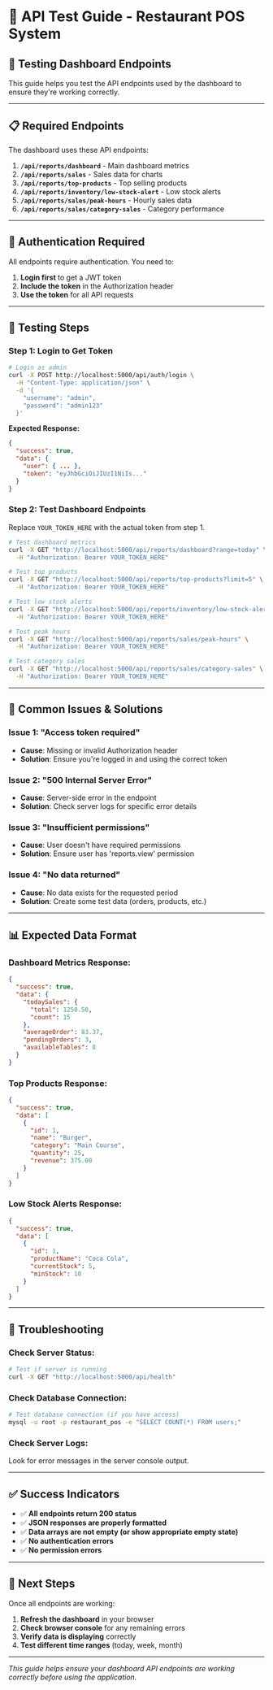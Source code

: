 # 🔧 API Test Guide - Restaurant POS System

## 🎯 **Testing Dashboard Endpoints**

This guide helps you test the API endpoints used by the dashboard to ensure they're working correctly.

---

## 📋 **Required Endpoints**

The dashboard uses these API endpoints:

1. **`/api/reports/dashboard`** - Main dashboard metrics
2. **`/api/reports/sales`** - Sales data for charts
3. **`/api/reports/top-products`** - Top selling products
4. **`/api/reports/inventory/low-stock-alert`** - Low stock alerts
5. **`/api/reports/sales/peak-hours`** - Hourly sales data
6. **`/api/reports/sales/category-sales`** - Category performance

---

## 🔐 **Authentication Required**

All endpoints require authentication. You need to:

1. **Login first** to get a JWT token
2. **Include the token** in the Authorization header
3. **Use the token** for all API requests

---

## 🧪 **Testing Steps**

### **Step 1: Login to Get Token**

```bash
# Login as admin
curl -X POST http://localhost:5000/api/auth/login \
  -H "Content-Type: application/json" \
  -d '{
    "username": "admin",
    "password": "admin123"
  }'
```

**Expected Response:**
```json
{
  "success": true,
  "data": {
    "user": { ... },
    "token": "eyJhbGciOiJIUzI1NiIs..."
  }
}
```

### **Step 2: Test Dashboard Endpoints**

Replace `YOUR_TOKEN_HERE` with the actual token from step 1.

```bash
# Test dashboard metrics
curl -X GET "http://localhost:5000/api/reports/dashboard?range=today" \
  -H "Authorization: Bearer YOUR_TOKEN_HERE"

# Test top products
curl -X GET "http://localhost:5000/api/reports/top-products?limit=5" \
  -H "Authorization: Bearer YOUR_TOKEN_HERE"

# Test low stock alerts
curl -X GET "http://localhost:5000/api/reports/inventory/low-stock-alert" \
  -H "Authorization: Bearer YOUR_TOKEN_HERE"

# Test peak hours
curl -X GET "http://localhost:5000/api/reports/sales/peak-hours" \
  -H "Authorization: Bearer YOUR_TOKEN_HERE"

# Test category sales
curl -X GET "http://localhost:5000/api/reports/sales/category-sales" \
  -H "Authorization: Bearer YOUR_TOKEN_HERE"
```

---

## 🚨 **Common Issues & Solutions**

### **Issue 1: "Access token required"**
- **Cause**: Missing or invalid Authorization header
- **Solution**: Ensure you're logged in and using the correct token

### **Issue 2: "500 Internal Server Error"**
- **Cause**: Server-side error in the endpoint
- **Solution**: Check server logs for specific error details

### **Issue 3: "Insufficient permissions"**
- **Cause**: User doesn't have required permissions
- **Solution**: Ensure user has 'reports.view' permission

### **Issue 4: "No data returned"**
- **Cause**: No data exists for the requested period
- **Solution**: Create some test data (orders, products, etc.)

---

## 📊 **Expected Data Format**

### **Dashboard Metrics Response:**
```json
{
  "success": true,
  "data": {
    "todaySales": {
      "total": 1250.50,
      "count": 15
    },
    "averageOrder": 83.37,
    "pendingOrders": 3,
    "availableTables": 8
  }
}
```

### **Top Products Response:**
```json
{
  "success": true,
  "data": [
    {
      "id": 1,
      "name": "Burger",
      "category": "Main Course",
      "quantity": 25,
      "revenue": 375.00
    }
  ]
}
```

### **Low Stock Alerts Response:**
```json
{
  "success": true,
  "data": [
    {
      "id": 1,
      "productName": "Coca Cola",
      "currentStock": 5,
      "minStock": 10
    }
  ]
}
```

---

## 🔧 **Troubleshooting**

### **Check Server Status:**
```bash
# Test if server is running
curl -X GET "http://localhost:5000/api/health"
```

### **Check Database Connection:**
```bash
# Test database connection (if you have access)
mysql -u root -p restaurant_pos -e "SELECT COUNT(*) FROM users;"
```

### **Check Server Logs:**
Look for error messages in the server console output.

---

## ✅ **Success Indicators**

- ✅ **All endpoints return 200 status**
- ✅ **JSON responses are properly formatted**
- ✅ **Data arrays are not empty (or show appropriate empty state)**
- ✅ **No authentication errors**
- ✅ **No permission errors**

---

## 🎯 **Next Steps**

Once all endpoints are working:

1. **Refresh the dashboard** in your browser
2. **Check browser console** for any remaining errors
3. **Verify data is displaying** correctly
4. **Test different time ranges** (today, week, month)

---

*This guide helps ensure your dashboard API endpoints are working correctly before using the application.*









